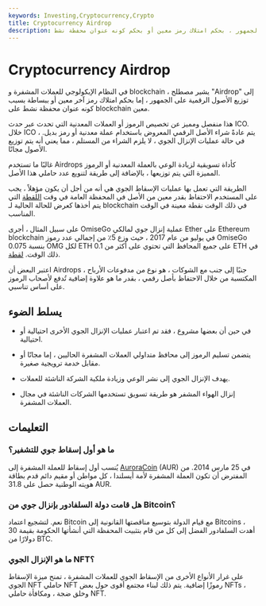 ```yaml
---
keywords: Investing,Cryptocurrency,Crypto
title: Cryptocurrency Airdrop
description: ايردروب. توزيع الأصول الرقمية على الجمهور ، بحكم امتلاك رمز معين أو بحكم كونه عنوان محفظة نشط.
---
```


# Cryptocurrency Airdrop
في النظام الإيكولوجي للعملات المشفرة و blockchain ، يشير مصطلح "Airdrop" إلى توزيع الأصول الرقمية على الجمهور ، إما بحكم امتلاك رمز آخر معين أو ببساطة بسبب كونه عنوان محفظة نشط على blockchain معين.

هذا منفصل ومميز عن تخصيص الرموز أو العملات المعدنية التي تحدث عبر حدث ICO. خلال ICO ، يتم عادةً شراء الأصل الرقمي المعروض باستخدام عملة معدنية أو رمز بديل. في حالة عمليات الإنزال الجوي ، لا يلزم الشراء من المستلم ، مما يعني أنه يتم توزيع الأصول مجانًا.

غالبًا ما تستخدم Airdrops كأداة تسويقية لزيادة الوعي بالعملة المعدنية أو الرموز المميزة التي يتم توزيعها ، بالإضافة إلى طريقة لتنويع عدد حاملي هذا الأصل.

الطريقة التي تعمل بها عمليات الإسقاط الجوي هي أنه من أجل أن يكون مؤهلاً ، يجب على المستخدم الاحتفاظ بقدر معين من الأصل في المحفظة العامة في وقت [اللقطة](/snapshot) التي يتم أخذها كعرض للحالة الحالية لـ blockchain في ذلك الوقت نقطة معينة في الوقت المناسب.

على سبيل المثال ، أجرى OmiseGo عملية إنزال جوي لمالكي Ether على Ethereum blockchain في يوليو من عام 2017 ، حيث وزع 5٪ من إجمالي عدد رموز OmiseGo بنسبة 0.075 OMG لكل ETH على جميع المحافظ التي تحتوي على أكثر من 0.1 ETH في ذلك الوقت. [لقطة](/snapshot).

اعتبر البعض أن Airdrops ، جنبًا إلى جنب مع الشوكات ، هو نوع من مدفوعات الأرباح المكتسبة من خلال الاحتفاظ بأصل رقمي ، بقدر ما هو علاوة إضافية تُدفع لأصحاب الرموز على أساس تناسبي.

## يسلط الضوء

- في حين أن بعضها مشروع ، فقد تم اعتبار عمليات الإنزال الجوي الأخرى احتيالية أو احتيالية.

- يتضمن تسليم الرموز إلى محافظ متداولي العملات المشفرة الحاليين ، إما مجانًا أو مقابل خدمة ترويجية صغيرة.

- يهدف الإنزال الجوي إلى نشر الوعي وزيادة ملكية الشركة الناشئة للعملات.

- إنزال الهواء المشفر هو طريقة تسويق تستخدمها الشركات الناشئة في مجال العملات المشفرة.

## التعليمات

### ما هو أول إسقاط جوي للتشفير؟

يُنسب أول إسقاط للعملة المشفرة إلى [AuroraCoin](/auroracoin) (AUR) في 25 مارس 2014. من المفترض أن تكون العملة المشفرة لأمة أيسلندا ، كل مواطن أو مقيم دائم قدم بطاقة هويته الوطنية حصل على 31.8 AUR.

### هل قامت دولة السلفادور بإنزال جوي من Bitcoin؟

نعم. لتشجيع اعتماد Bitcoin مع قيام الدولة بتوسيع مناقصتها القانونية إلى Bitcoins ، أهدت السلفادور الفضل إلى كل من قام بتثبيت المحفظة التي أنشأتها الحكومة بقيمة 30 دولارًا من BTC.

### ما هو الإنزال الجوي NFT؟

على غرار الأنواع الأخرى من الإسقاط الجوي للعملات المشفرة ، تمنح ميزة الإسقاط الجوي NFT حاملي NFT رموزًا إضافية. يتم ذلك لبناء مجتمع أقوى حول بعض NFTs ، وخلق ضجة ، ومكافأة حاملي NFT.

